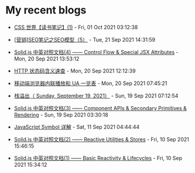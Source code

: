 # My recent blogs 
- [CSS 世界【读书笔记】(1)](https://www.jonsam.site/2021/10/01/css-world-1/) - Fri, 01 Oct 2021 03:12:38 

- [[营销]SEO笔记之SEO模型（5）](https://www.jonsam.site/2021/09/21/seo-model/) - Tue, 21 Sep 2021 14:31:59 

- [Solid.js 中英对照文档(4) —— Control Flow & Special JSX Attributes](https://www.jonsam.site/2021/09/20/solid-js-control-flow-special-jsx-attributes/) - Mon, 20 Sep 2021 13:53:12 

- [HTTP 状态码含义速查](https://www.jonsam.site/2021/09/20/http-code-meaning/) - Mon, 20 Sep 2021 12:12:39 

- [移动端浏览器内联播放和 UA 一览表](https://www.jonsam.site/2021/09/20/mobile-browser-ua-inline-player/) - Mon, 20 Sep 2021 07:45:21 

- [栈溢出（  Sunday, September 19, 2021）](https://www.jonsam.site/2021/09/19/stack-overflow-2/) - Sun, 19 Sep 2021 07:12:54 

- [Solid.js 中英对照文档(3) —— Component APIs & Secondary Primitives & Rendering](https://www.jonsam.site/2021/09/19/solid-js-component-apis-rendering/) - Sun, 19 Sep 2021 03:30:18 

- [JavaScript Symbol 详解](https://www.jonsam.site/2021/09/11/javascript-symbol/) - Sat, 11 Sep 2021 04:44:44 

- [Solid.js 中英对照文档(2) —— Reactive Utilities & Stores](https://www.jonsam.site/2021/09/10/solid-js-reactive-utilities-stores/) - Fri, 10 Sep 2021 15:46:15 

- [Solid.js 中英对照文档(1) —— Basic Reactivity & Lifecycles](https://www.jonsam.site/2021/09/10/solid-js-basic-reactivity-lifecycles/) - Fri, 10 Sep 2021 15:34:12 
